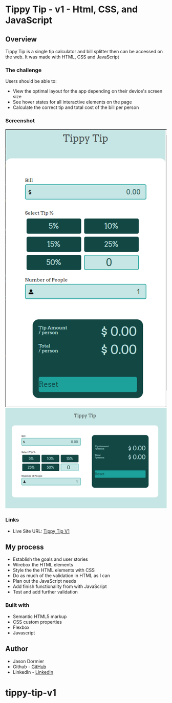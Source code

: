 # Tippy Tip - v1 - Html, CSS, and JavaScript 

## Overview
Tippy Tip is a single tip calculator and bill splitter then can be accessed on the web. It was made with HTML, CSS and JavaScript

### The challenge

Users should be able to:

- View the optimal layout for the app depending on their device's screen size
- See hover states for all interactive elements on the page
- Calculate the correct tip and total cost of the bill per person

### Screenshot

![Mobile view](./images/mobile-screen-shot.PNG)
![Web view](./images/web-screen-shot.PNG)

### Links
- Live Site URL: [Tippy Tip V1](https://jasondormier.github.io/tippy-tip-v1/)

## My process

- Establish the goals and user stories
- Wirebox the HTML elements
- Style the the HTML elements with CSS
- Do as much of the validation in HTML as I can
- Plan out the JavaScript needs
- Add finish functionality from with JavaScript
- Test and add further validation

### Built with

- Semantic HTML5 markup
- CSS custom properties
- Flexbox
- Javascript

## Author
- Jason Dormier
- Github - [GitHub](https://github.com/JasonDormier)
- LinkedIn - [LinkedIn](https://www.linkedin.com/in/jasondormier/)
# tippy-tip-v1

